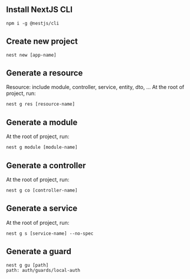 ## Install NextJS CLI

```
npm i -g @nestjs/cli
```

## Create new project

```
nest new [app-name]
```

## Generate a resource

Resource: include module, controller, service, entity, dto, ...
At the root of project, run:

```
nest g res [resource-name]
```

## Generate a module

At the root of project, run:

```
nest g module [module-name]
```

## Generate a controller

At the root of project, run:

```
nest g co [controller-name]
```

## Generate a service

At the root of project, run:

```
nest g s [service-name] --no-spec
```

## Generate a guard

```
nest g gu [path]
path: auth/guards/local-auth
```
